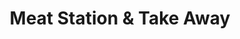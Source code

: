 ---
title: "Meat Station & Take Away"
url: /mossel-bay/meat-station-and-take-away/
shop: butcher
---